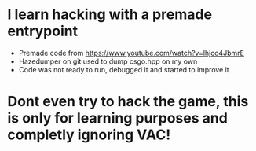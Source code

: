 #  I learn hacking with a premade entrypoint 
- Premade code from https://www.youtube.com/watch?v=lhjco4JbmrE
- Hazedumper on git used to dump csgo.hpp on my own
- Code was not ready to run, debugged it and started to improve it
# Dont even try to hack the game, this is only for learning purposes and completly ignoring VAC!
